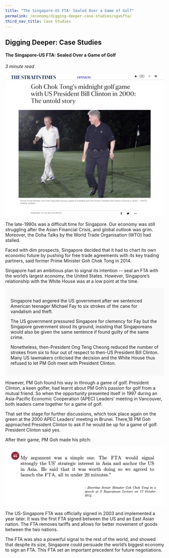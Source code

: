```yaml
---
title: "The Singapore-US FTA: Sealed Over a Game of Golf"
permalink: /economy/digging-deeper-case-studies/sgusfta/
third_nav_title: Case Studies
---
```


## Digging Deeper: Case Studies
#### The Singapore-US FTA: Sealed Over a Game of Golf

<i>3 minute read</i>

![Alt text for image on Isomer site](/images/economy/case-studies/Screenshot%202020-10-22%20at%201.png)

The late-1990s was a difficult time for Singapore. Our economy was still struggling after the Asian Financial Crisis, and global outlook was grim. Moreover, the Doha Talks by the World Trade Organisation (WTO) had stalled. 

Faced with dim prospects, Singapore decided that it had to chart its own economic future by pushing for free trade agreements with its key trading partners, said former Prime Minister Goh Chok Tong in 2014.

Singapore had an ambitious plan to signal its intention -- seal an FTA with the world’s largest economy, the United States. However, Singapore’s relationship with the White House was at a low point at the time.

<div style="border:0px solid #0505f8;background-color:#f8f8f8;padding:1.2em;">
<p>Singapore had angered the US government after we sentenced American teenager Michael Fay to six strokes of the cane for vandalism and theft. </p>

<p>The US government pressured Singapore for clemency for Fay but the Singapore government stood its ground, insisting that Singaporeans would also be given the same sentence if found guilty of the same crime. </p>

<p>Nonetheless, then-President Ong Teng Cheong reduced the number of strokes from six to four out of respect to then-US President Bill Clinton. Many US lawmakers criticised the decision and the White House thus refused to let PM Goh meet with President Clinton. </p>
</div>

However, PM Goh found his way in through a game of golf. President Clinton, a keen golfer, had learnt about PM Goh’s passion for golf from a mutual friend. So when the opportunity presented itself in 1997 during an Asia-Pacific Economic Cooperation (APEC) Leaders’ meeting in Vancouver, both leaders came together for a game of golf. 

That set the stage for further discussions, which took place again on the green at the 2000 APEC Leaders’ meeting in Brunei. There,18  PM Goh approached President Clinton to ask if he would be up for a game of golf. President Clinton said yes.

After their game, PM Goh made his pitch: 

![Alt text for image on Isomer site](/images/economy/case-studies/Screenshot%202020-10-.png)

The US-Singapore FTA was officially signed in 2003 and implemented a year later. It was the first FTA signed between the US and an East Asian nation. The FTA removes tariffs and allows for better movement of goods between the two nations.

The FTA was also a powerful signal to the rest of the world, and showed that despite its size, Singapore could persuade the world’s biggest economy to sign an FTA. This FTA set an important precedent for future negotiations.